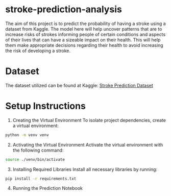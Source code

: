 # stroke-prediction-analysis
The aim of this project is to predict the probability of having a stroke using a dataset from Kaggle. The model here will help uncover patterns that are to increase risks of strokes informing people of certain conditions and aspects of their lives that can have a sizeable impact on their health. This will help them make appropriate decisions regarding their health to avoid increasing the risk of developing a stroke.

# Dataset
The dataset utilized can be found at Kaggle: [Stroke Prediction Dataset](https://www.kaggle.com/datasets/fedesoriano/stroke-prediction-dataset/data)

# Setup Instructions

1. Creating the Virtual Environment
To isolate project dependencies, create a virtual environment:
```bash
python -m venv venv
```

2. Activating the Virtual Environment
Activate the virtual environment with the following command:
```bash
source ./venv/bin/activate
```

3. Installing Required Libraries
Install all necessary libraries by running:
```bash
pip install -r requirements.txt
```

4. Running the Prediction Notebook
